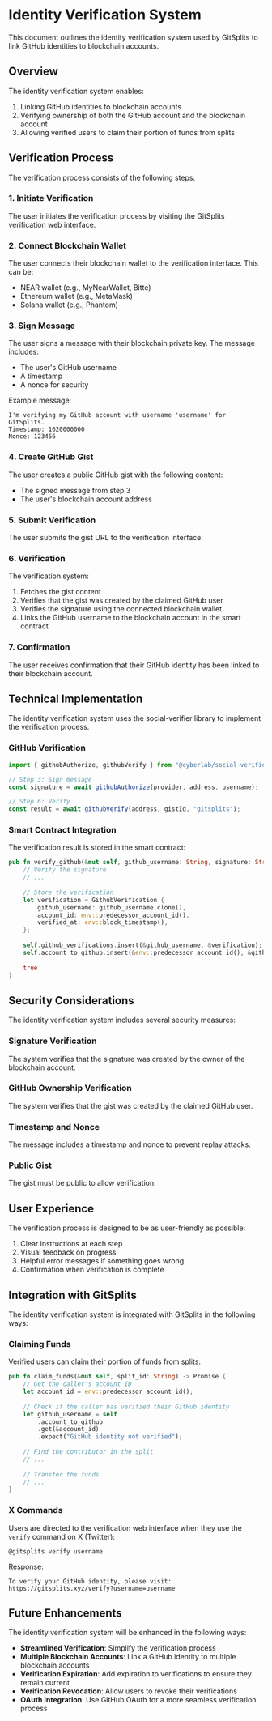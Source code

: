 # Identity Verification System

This document outlines the identity verification system used by GitSplits to link GitHub identities to blockchain accounts.

## Overview

The identity verification system enables:

1. Linking GitHub identities to blockchain accounts
2. Verifying ownership of both the GitHub account and the blockchain account
3. Allowing verified users to claim their portion of funds from splits

## Verification Process

The verification process consists of the following steps:

### 1. Initiate Verification

The user initiates the verification process by visiting the GitSplits verification web interface.

### 2. Connect Blockchain Wallet

The user connects their blockchain wallet to the verification interface. This can be:
- NEAR wallet (e.g., MyNearWallet, Bitte)
- Ethereum wallet (e.g., MetaMask)
- Solana wallet (e.g., Phantom)

### 3. Sign Message

The user signs a message with their blockchain private key. The message includes:
- The user's GitHub username
- A timestamp
- A nonce for security

Example message:
```
I'm verifying my GitHub account with username 'username' for GitSplits.
Timestamp: 1620000000
Nonce: 123456
```

### 4. Create GitHub Gist

The user creates a public GitHub gist with the following content:
- The signed message from step 3
- The user's blockchain account address

### 5. Submit Verification

The user submits the gist URL to the verification interface.

### 6. Verification

The verification system:
1. Fetches the gist content
2. Verifies that the gist was created by the claimed GitHub user
3. Verifies the signature using the connected blockchain wallet
4. Links the GitHub username to the blockchain account in the smart contract

### 7. Confirmation

The user receives confirmation that their GitHub identity has been linked to their blockchain account.

## Technical Implementation

The identity verification system uses the social-verifier library to implement the verification process.

### GitHub Verification

```typescript
import { githubAuthorize, githubVerify } from "@cyberlab/social-verifier";

// Step 3: Sign message
const signature = await githubAuthorize(provider, address, username);

// Step 6: Verify
const result = await githubVerify(address, gistId, "gitsplits");
```

### Smart Contract Integration

The verification result is stored in the smart contract:

```rust
pub fn verify_github(&mut self, github_username: String, signature: String) -> bool {
    // Verify the signature
    // ...
    
    // Store the verification
    let verification = GithubVerification {
        github_username: github_username.clone(),
        account_id: env::predecessor_account_id(),
        verified_at: env::block_timestamp(),
    };
    
    self.github_verifications.insert(&github_username, &verification);
    self.account_to_github.insert(&env::predecessor_account_id(), &github_username);
    
    true
}
```

## Security Considerations

The identity verification system includes several security measures:

### Signature Verification

The system verifies that the signature was created by the owner of the blockchain account.

### GitHub Ownership Verification

The system verifies that the gist was created by the claimed GitHub user.

### Timestamp and Nonce

The message includes a timestamp and nonce to prevent replay attacks.

### Public Gist

The gist must be public to allow verification.

## User Experience

The verification process is designed to be as user-friendly as possible:

1. Clear instructions at each step
2. Visual feedback on progress
3. Helpful error messages if something goes wrong
4. Confirmation when verification is complete

## Integration with GitSplits

The identity verification system is integrated with GitSplits in the following ways:

### Claiming Funds

Verified users can claim their portion of funds from splits:

```rust
pub fn claim_funds(&mut self, split_id: String) -> Promise {
    // Get the caller's account ID
    let account_id = env::predecessor_account_id();
    
    // Check if the caller has verified their GitHub identity
    let github_username = self
        .account_to_github
        .get(&account_id)
        .expect("GitHub identity not verified");
    
    // Find the contributor in the split
    // ...
    
    // Transfer the funds
    // ...
}
```

### X Commands

Users are directed to the verification web interface when they use the `verify` command on X (Twitter):

```
@gitsplits verify username
```

Response:
```
To verify your GitHub identity, please visit:
https://gitsplits.xyz/verify?username=username
```

## Future Enhancements

The identity verification system will be enhanced in the following ways:

- **Streamlined Verification**: Simplify the verification process
- **Multiple Blockchain Accounts**: Link a GitHub identity to multiple blockchain accounts
- **Verification Expiration**: Add expiration to verifications to ensure they remain current
- **Verification Revocation**: Allow users to revoke their verifications
- **OAuth Integration**: Use GitHub OAuth for a more seamless verification process
